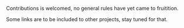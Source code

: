 Contributions is welcomed, no general rules have yet came to fruitition.

Some links are to be included to other projects, stay tuned for that.
